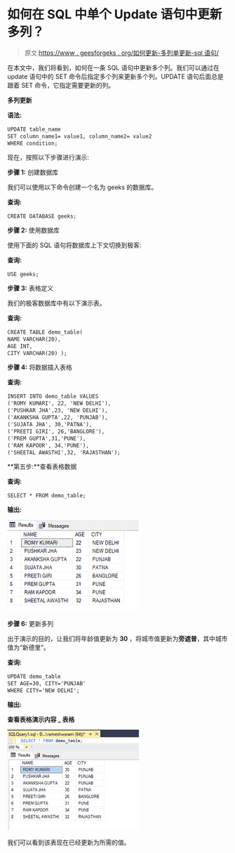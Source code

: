 # 如何在 SQL 中单个 Update 语句中更新多列？

> 原文:[https://www . geesforgeks . org/如何更新-多列单更新-sql 语句/](https://www.geeksforgeeks.org/how-to-update-multiple-columns-in-single-update-statement-in-sql/)

在本文中，我们将看到，如何在一条 SQL 语句中更新多个列。我们可以通过在 update 语句中的 SET 命令后指定多个列来更新多个列。UPDATE 语句后面总是跟着 SET 命令，它指定需要更新的列。

**多列更新**

**语法:**

```
UPDATE table_name
SET column_name1= value1, column_name2= value2
WHERE condition;
```

现在，按照以下步骤进行演示:

**步骤 1:** 创建数据库

我们可以使用以下命令创建一个名为 geeks 的数据库。

**查询:**

```
CREATE DATABASE geeks;
```

**步骤 2:** 使用数据库

使用下面的 SQL 语句将数据库上下文切换到极客:

**查询:**

```
USE geeks;
```

**步骤 3:** 表格定义

我们的极客数据库中有以下演示表。

**查询:**

```
CREATE TABLE demo_table(
NAME VARCHAR(20),
AGE INT,
CITY VARCHAR(20) );
```

**步骤 4:** 将数据插入表格

**查询:**

```
INSERT INTO demo_table VALUES
('ROMY KUMARI', 22, 'NEW DELHI'),
('PUSHKAR JHA',23, 'NEW DELHI'),
('AKANKSHA GUPTA',22, 'PUNJAB'),
('SUJATA JHA', 30,'PATNA'),
('PREETI GIRI', 26,'BANGLORE'),
('PREM GUPTA',31,'PUNE'),
('RAM KAPOOR', 34,'PUNE'),
('SHEETAL AWASTHI',32, 'RAJASTHAN');
```

**第五步:**查看表格数据

**查询:**

```
SELECT * FROM demo_table;
```

**输出:**

![](img/1701369b20d1c5f94f1ffbf8078a5f0c.png)

**步骤 6:** 更新多列

出于演示的目的，让我们将年龄值更新为 **30** ，将城市值更新为**旁遮普**，其中城市值为“新德里”。

**查询:**

```
UPDATE demo_table
SET AGE=30, CITY='PUNJAB'
WHERE CITY='NEW DELHI';
```

**输出:**

**查看表格演示内容 _ 表格**

![](img/284526c0909fb005d78f80443f5621a3.png)

我们可以看到该表现在已经更新为所需的值。